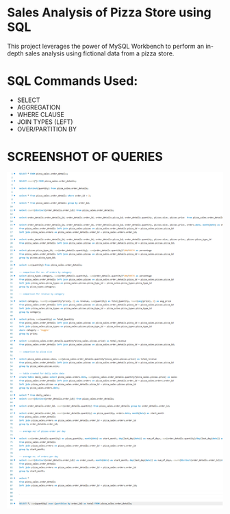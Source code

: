 # Sales Analysis of Pizza Store using SQL
This project leverages the power of MySQL Workbench to perform an in-depth sales analysis using fictional data from a pizza store.

# SQL Commands Used:
- SELECT
- AGGREGATION
- WHERE CLAUSE
- JOIN TYPES (LEFT)
- OVER/PARTITION BY

# SCREENSHOT OF QUERIES
![queries](https://github.com/Amanespana/pizza_sales/blob/main/sql_pizza_sales_script.png)
